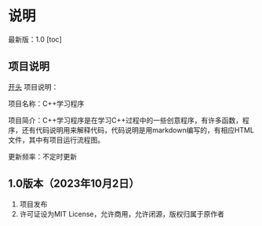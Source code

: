 
# 说明
最新版：1.0
[toc]
## 项目说明
[开头](#说明)
项目说明：

项目名称：C++学习程序

项目简介：C++学习程序是在学习C++过程中的一些创意程序，有许多函数，程序，还有代码说明用来解释代码，代码说明是用markdown编写的，有相应HTML文件，其中有项目运行流程图。

更新频率：不定时更新

## 1.0版本（2023年10月2日）
1. 项目发布
2. 许可证设为MIT License，允许商用，允许闭源，版权归属于原作者





